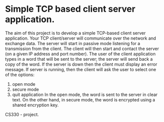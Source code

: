 # Simple TCP based client server application.

The aim of this project is to develop a simple TCP-based client server application. Your TCP client/server will
communicate over the network and exchange data. The server will start in passive mode listening for a
transmission from the client. The client will then start and contact the server (on a given IP address and port
number). The user of the client application types in a word that will be sent to the server; the server will send
back a copy of the word.
If the server is down then the client must display an error message.
If server is running, then the client will ask the user to select one of the options:
1) open mode
2) secure mode
3) quit application
In the open mode, the word is sent to the server in clear text. On the other hand, in secure mode, the word is
encrypted using a shared encryption key.


CS330 - project.
